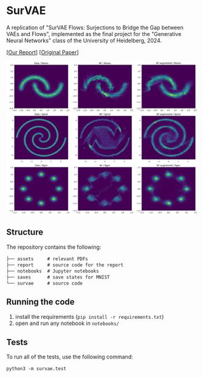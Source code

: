 # SurVAE

A replication of "SurVAE Flows: Surjections to Bridge the Gap between VAEs and Flows", implemented as the final project for the "Generative Neural Networks" class of the University of Heidelberg, 2024.

[[Our Report](https://github.com/xiaoxiae/SurVAE-replication/blob/main/report/main.pdf)] [[Original Paper](https://arxiv.org/abs/2007.02731)]

![Overview image](overview.png)


## Structure

The repository contains the following:

```
├── assets     # relevant PDFs
├── report     # source code for the report
├── notebooks  # Jupyter notebooks
├── saves      # save states for MNIST
└── survae     # source code
```

## Running the code

1. install the requirements (`pip install -r requirements.txt`)
2. open and  run any notebook in `notebooks/`


## Tests

To run all of the tests, use the following command:

```
python3 -m survae.test
```
